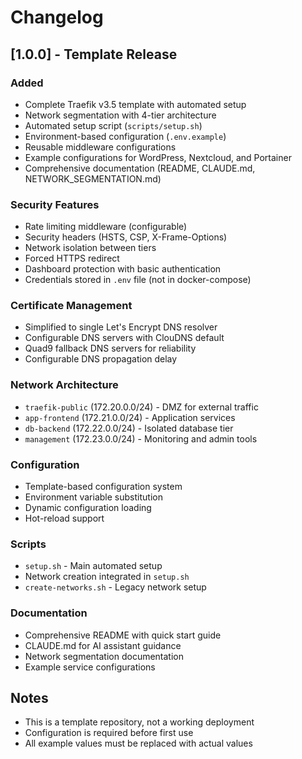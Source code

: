 # Changelog

## [1.0.0] - Template Release

### Added
- Complete Traefik v3.5 template with automated setup
- Network segmentation with 4-tier architecture
- Automated setup script (`scripts/setup.sh`)
- Environment-based configuration (`.env.example`)
- Reusable middleware configurations
- Example configurations for WordPress, Nextcloud, and Portainer
- Comprehensive documentation (README, CLAUDE.md, NETWORK_SEGMENTATION.md)

### Security Features
- Rate limiting middleware (configurable)
- Security headers (HSTS, CSP, X-Frame-Options)
- Network isolation between tiers
- Forced HTTPS redirect
- Dashboard protection with basic authentication
- Credentials stored in `.env` file (not in docker-compose)

### Certificate Management
- Simplified to single Let's Encrypt DNS resolver
- Configurable DNS servers with ClouDNS default
- Quad9 fallback DNS servers for reliability
- Configurable DNS propagation delay

### Network Architecture
- `traefik-public` (172.20.0.0/24) - DMZ for external traffic
- `app-frontend` (172.21.0.0/24) - Application services
- `db-backend` (172.22.0.0/24) - Isolated database tier
- `management` (172.23.0.0/24) - Monitoring and admin tools

### Configuration
- Template-based configuration system
- Environment variable substitution
- Dynamic configuration loading
- Hot-reload support

### Scripts
- `setup.sh` - Main automated setup
- Network creation integrated in `setup.sh`
- `create-networks.sh` - Legacy network setup

### Documentation
- Comprehensive README with quick start guide
- CLAUDE.md for AI assistant guidance
- Network segmentation documentation
- Example service configurations

## Notes
- This is a template repository, not a working deployment
- Configuration is required before first use
- All example values must be replaced with actual values